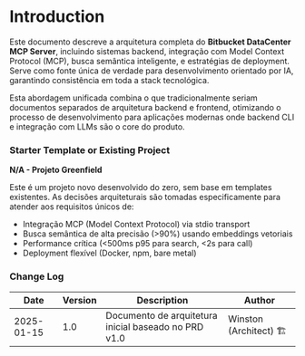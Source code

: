 # Introduction

Este documento descreve a arquitetura completa do **Bitbucket DataCenter MCP Server**, incluindo sistemas backend, integração com Model Context Protocol (MCP), busca semântica inteligente, e estratégias de deployment. Serve como fonte única de verdade para desenvolvimento orientado por IA, garantindo consistência em toda a stack tecnológica.

Esta abordagem unificada combina o que tradicionalmente seriam documentos separados de arquitetura backend e frontend, otimizando o processo de desenvolvimento para aplicações modernas onde backend CLI e integração com LLMs são o core do produto.

### Starter Template or Existing Project

**N/A - Projeto Greenfield**

Este é um projeto novo desenvolvido do zero, sem base em templates existentes. As decisões arquiteturais são tomadas especificamente para atender aos requisitos únicos de:
- Integração MCP (Model Context Protocol) via stdio transport
- Busca semântica de alta precisão (>90%) usando embeddings vetoriais
- Performance crítica (<500ms p95 para search, <2s para call)
- Deployment flexível (Docker, npm, bare metal)

### Change Log

| Date | Version | Description | Author |
|------|---------|-------------|--------|
| 2025-01-15 | 1.0 | Documento de arquitetura inicial baseado no PRD v1.0 | Winston (Architect) 🏗️ |

